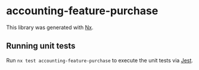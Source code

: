 # accounting-feature-purchase

This library was generated with [Nx](https://nx.dev).

## Running unit tests

Run `nx test accounting-feature-purchase` to execute the unit tests via [Jest](https://jestjs.io).
